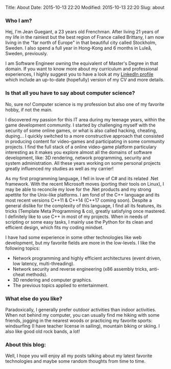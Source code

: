 Title: About
Date: 2015-10-13 22:20
Modified: 2015-10-13 22:20
Slug: about

### Who I am?
Hej, I'm Jean Guegant, a 23 years old Frenchman. After living 21 years of my life in the rainiest but the best region of France called Brittany, I am now living in the "far north of Europe" in that beautiful city called Stockholm, Sweden. I also spend a full year in Hong-Kong and 6 months in Luleå, Sweden, previously.

I am Software Engineer owning the equivalent of Master's Degree in that domain. If you want to know more about my curriculum and professional experiences, I highly suggest you to have a look at my [LinkedIn profile](https://se.linkedin.com/in/jguegant) which include an up-to-date (hopefully) version of my CV and more details.
 

### Is that all you have to say about computer science?
No, sure no! Computer science is my profession but also one of my favorite hobby, if not the main.

I discovered my passion for this IT area during my teenage years, within the game development community. I started by challenging myself with the security of some online games, or what is also called hacking, cheating, duping... I quickly switched to a more constructive approach that consisted in producing content for video-games and participating in some community projects. I find the full stack of a online video-game platform particulary interesting as it makes you explore almost all the domains of software development, like: 3D rendering, network programming, security and system administration. All these years working on some personal projects greatly influenced my studies as well as my carrier!

As my first programming language, I fell in love of C# and its related .Net framework. With the recent Microsoft moves (porting their tools on Linux), I may be able to reconcile my love for the .Net products and my strong apettite for the Unix-like platforms. I am fond of the C++ language and its most recent versions C++11 & C++14 (C++17 coming soon). Despite a general dislike for the complexity of this language, I find all its features, its tricks (Template Meta Programming & co), greatly satisfying once mastered. I definitely like to use C++ in most of my projects. When in needs of scripting or some easy tasks, I mainly use the Python for its clean and efficient design, which fits my coding mindset.

I have had some experience in some other technologies like web development, but my favorite fields are more in the low-levels.
I like the following topics:

- Network programming and highly efficient architectures (event driven, low latency, multi-threading).
- Network security and reverse engineering (x86 assembly tricks, anti-cheat methods).
- 3D rendering and computer graphics.
- The previous topics applied to entertainment.


### What else do you like?
Paradoxically, I generally prefer outdoor activities than indoor activities. When not behind my computer, you can usually find me hiking with some friends, jogging in the nearest woods or practicing my favorite sports: windsurfing (I have teacher license in sailing), mountain biking or skiing. I also like good old rock bands, a lot! 

### About this blog:
Well, I hope you will enjoy all my posts talking about my latest favorite technologies and maybe some random thoughts from time to time. 
